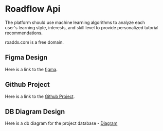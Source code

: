 # Roadflow Api

The platform should use machine learning algorithms to analyze each user's learning style, interests, and skill level to provide personalized tutorial recommendations.

roaddx.com is a free domain.

## Figma Design

Here is a link to the [figma](https://www.figma.com/file/4sWAOaXGdd16N5AlyFVSBl/RoadTrack-Project?node-id=10-39&t=J5xBuuZrD2TIcSLZ-0).

## Github Project

Here is a link to the [Github Project](https://github.com/users/devvspaces/projects/2/views/2?layout=board).

## DB Diagram Design

Here is a db diagram for the project database - [Diagram]()
